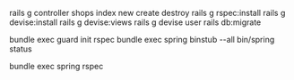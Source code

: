 rails g controller shops index new create destroy
rails g rspec:install
rails g devise:install
   rails g devise:views
   rails g devise user
   rails db:migrate
   
bundle exec guard init rspec
bundle exec spring binstub --all
bin/spring status

bundle exec spring rspec
